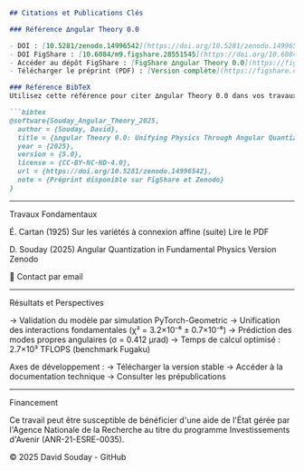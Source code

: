```markdown
## Citations et Publications Clés

### Référence ∆ngular Theory 0.0

- DOI : [10.5281/zenodo.14996542](https://doi.org/10.5281/zenodo.14996542)  
- DOI FigShare : [10.6084/m9.figshare.28551545](https://doi.org/10.6084/m9.figshare.28551545)  
- Accéder au dépôt FigShare : [FigShare ∆ngular Theory 0.0](https://figshare.com/s/6099380acb683b8d0fd2)  
- Télécharger le préprint (PDF) : [Version complète](https://figshare.com/ndownloader/files/52767737)  

### Référence BibTeX  
Utilisez cette référence pour citer ∆ngular Theory 0.0 dans vos travaux :

```bibtex
@software{Souday_Angular_Theory_2025,
  author = {Souday, David},
  title = {∆ngular Theory 0.0: Unifying Physics Through Angular Quantization},
  year = {2025},
  version = {5.0},
  license = {CC-BY-NC-ND-4.0},
  url = {https://doi.org/10.5281/zenodo.14996542},
  note = {Préprint disponible sur FigShare et Zenodo}
}
```

---

Travaux Fondamentaux

É. Cartan (1925)
Sur les variétés à connexion affine (suite)
Lire le PDF

D. Souday (2025)
Angular Quantization in Fundamental Physics
Version Zenodo

📩 Contact par email


---

Résultats et Perspectives

→ Validation du modèle par simulation PyTorch-Geometric
→ Unification des interactions fondamentales (χ² = 3.2×10⁻⁶ ± 0.7×10⁻⁶)
→ Prédiction des modes propres angulaires (σ = 0.412 μrad)
→ Temps de calcul optimisé : 2.7×10³ TFLOPS (benchmark Fugaku)

Axes de développement :
→ Télécharger la version stable
→ Accéder à la documentation technique
→ Consulter les prépublications


---

Financement

Ce travail peut être susceptible de bénéficier d'une aide de l'État gérée par l'Agence Nationale de la Recherche au titre du programme Investissements d'Avenir (ANR-21-ESRE-0035).

© 2025 David Souday - GitHub
```

